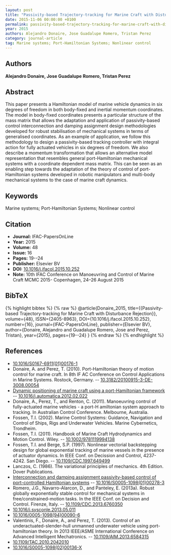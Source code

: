 ```yaml
---
layout: post
title: "Passivity-based Trajectory-tracking for Marine Craft with Disturbance Rejection"
date: 2015-11-06 00:00:00 +0100
permalink: passivity-based-trajectory-tracking-for-marine-craft-with-disturbance-rejection
year: 2015
authors: Alejandro Donaire, Jose Guadalupe Romero, Tristan Perez
category: journal-article
tag: Marine systems; Port-Hamiltonian Systems; Nonlinear control
---
```

 
## Authors
**Alejandro Donaire, Jose Guadalupe Romero, Tristan Perez**
 
## Abstract
This paper presents a Hamiltonian model of marine vehicle dynamics in six degrees of freedom in both body-fixed and inertial momentum coordinates. The model in body-fixed coordinates presents a particular structure of the mass matrix that allows the adaptation and application of passivity-based control interconnection and damping assignment design methodologies developed for robust stabilisation of mechanical systems in terms of generalised coordinates. As an example of application, we follow this methodology to design a passivity-based tracking controller with integral action for fully actuated vehicles in six degrees of freedom. We also describe a momentum transformation that allows an alternative model representation that resembles general port-Hamiltonian mechanical systems with a coordinate dependent mass matrix. This can be seen as an enabling step towards the adaptation of the theory of control of port-Hamiltonian systems developed in robotic manipulators and multi-body mechanical systems to the case of marine craft dynamics.
 
## Keywords
Marine systems; Port-Hamiltonian Systems; Nonlinear control
 
## Citation
- **Journal:** IFAC-PapersOnLine
- **Year:** 2015
- **Volume:** 48
- **Issue:** 16
- **Pages:** 19--24
- **Publisher:** Elsevier BV
- **DOI:** [10.1016/j.ifacol.2015.10.252](https://doi.org/10.1016/j.ifacol.2015.10.252)
- **Note:** 10th IFAC Conference on Manoeuvring and Control of Marine Craft MCMC 2015- Copenhagen, 24–26 August 2015
 
## BibTeX
{% highlight bibtex %}
{% raw %}
@article{Donaire_2015,
  title={{Passivity-based Trajectory-tracking for Marine Craft with Disturbance Rejection}},
  volume={48},
  ISSN={2405-8963},
  DOI={10.1016/j.ifacol.2015.10.252},
  number={16},
  journal={IFAC-PapersOnLine},
  publisher={Elsevier BV},
  author={Donaire, Alejandro and Guadalupe Romero, Jose and Perez, Tristan},
  year={2015},
  pages={19--24}
}
{% endraw %}
{% endhighlight %}
 
## References
- [10.1016/S0167-6911(01)00176-1](https://doi.org/10.1016/S0167-6911(01)00176-1)
- Donaire, A. and Perez, T. (2010). Port-Hamiltonian theory of motion control for marine craft. In 8th IF AC Conference on Control Applications in Marine Systems. Rostock, Germany. -- [10.3182/20100915-3-DE-3008.00054](https://doi.org/10.3182/20100915-3-DE-3008.00054)
- [Dynamic positioning of marine craft using a port-Hamiltonian framework](dynamic-positioning-of-marine-craft-using-a-port-hamiltonian-framework) -- [10.1016/j.automatica.2012.02.022](https://doi.org/10.1016/j.automatica.2012.02.022)
- Donaire, A., Perez, T., and Renton, C. (2011). Manoeuvring control of fully-actuated marine vehicles - a port-H amiltonian system approach to tracking. In Australian Control Conference. Melbourne, Australia.
- Fossen, T.I. (2002). Marine Control Systems: Guidance, Navigation and Control of Ships, Rigs and Underwater Vehicles. Marine Cybernetics, Trondheim.
- Fossen, T.I. (2011). Handbook of Marine Craft Hydrodynamics and Motion Control. Wiley. -- [10.1002/9781119994138](https://doi.org/10.1002/9781119994138)
- Fossen, T.I. and Berge, S.P. (1997). Nonlinear vectorial backstepping design for global exponential tracking of marine vessels in the presence of actuator dynamics. In IEEE Conf. on Decission and Control, 4237- 4242. San Diego. -- [10.1109/CDC.1997.649499](https://doi.org/10.1109/CDC.1997.649499)
- Lanczos, C. (1986). The variational principles of mechanics. 4th Edition. Dover Publications.
- [Interconnection and damping assignment passivity-based control of port-controlled Hamiltonian systems](interconnection-and-damping-assignment-passivity-based-control-of-port-controlled-hamiltonian-systems) -- [10.1016/S0005-1098(01)00278-3](https://doi.org/10.1016/S0005-1098(01)00278-3)
- Romero, J.G., Navarro-Alarcon, D., and Panteley, E. (2013a). Robust globally exponentially stable control for mechanical systems in free/constrained-motion tasks. In the IEEE Conf. on Decision and Control. Firenze, Italy. -- [10.1109/CDC.2013.6760350](https://doi.org/10.1109/CDC.2013.6760350)
- [10.1016/j.sysconle.2013.05.011](https://doi.org/10.1016/j.sysconle.2013.05.011)
- [10.1016/0005-1098(94)00090-6](https://doi.org/10.1016/0005-1098(94)00090-6)
- Valentinis, F., Donaire, A., and Perez, T. (2013). Control of an underactuated-slender-hull unmanned underwater vehicle using port-hamiltonian theory. In 2013 IEEE/ASME International Conference on Advanced Intelligent Mechatronics. -- [10.1109/AIM.2013.6584315](https://doi.org/10.1109/AIM.2013.6584315)
- [10.1109/TAC.2010.2042010](https://doi.org/10.1109/TAC.2010.2042010)
- [10.1016/S0005-1098(02)00136-X](https://doi.org/10.1016/S0005-1098(02)00136-X)

